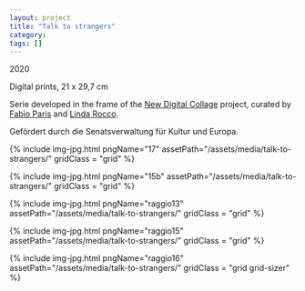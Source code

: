 ```yaml
---
layout: project
title: "Talk to strangers"
category: 
tags: []
---
```



<div class="content-container">
<div class="index-content">
<div class="grid-gutter"></div>
<div class = "grid l3">
<p>2020</p>
<p>Digital prints, 21 x 29,7 cm</p>
<p>Serie developed in the frame of the <a href ="http://www.newdigitalcollage.art">New Digital Collage</a> project, curated by <a href="https://fabioparis.art/">Fabio Paris</a> and <a href="https://lindarocco.art/">Linda Rocco</a>.</p>

<p>Gefördert durch die Senatsverwaltung für Kultur und Europa.</p>
</div>

 {% include img-jpg.html pngName="17" assetPath="/assets/media/talk-to-strangers/" gridClass = "grid" %}

 {% include img-jpg.html pngName="15b" assetPath="/assets/media/talk-to-strangers/" gridClass = "grid" %}


  {% include img-jpg.html pngName="raggio13" assetPath="/assets/media/talk-to-strangers/" gridClass = "grid" %}



  {% include img-jpg.html pngName="raggio15" assetPath="/assets/media/talk-to-strangers/" gridClass = "grid" %}



  {% include img-jpg.html pngName="raggio16" assetPath="/assets/media/talk-to-strangers/" gridClass = "grid grid-sizer" %}





</div>
</div>

